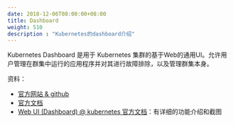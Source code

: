 ```yaml
---
date: 2018-12-06T08:00:00+08:00
title: Dashboard
weight: 510
description : "Kubernetes的dashboard介绍"
---
```


Kubernetes Dashboard 是用于 Kubernetes 集群的基于Web的通用UI。允许用户管理在群集中运行的应用程序并对其进行故障排除，以及管理群集本身。

资料：

- [官方网站 & github](https://github.com/kubernetes/dashboard)
- [官方文档](https://github.com/kubernetes/dashboard/wiki)
- [Web UI (Dashboard) @ kubernetes 官方文档](https://kubernetes.io/docs/tasks/access-application-cluster/web-ui-dashboard/)：有详细的功能介绍和截图



